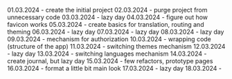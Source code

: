 01.03.2024 - create the initial project
02.03.2024 - purge project from unnecessary code
03.03.2024 - lazy day
04.03.2024 - figure out how favicon works
05.03.2024 - create basics for translation, routing and theming
06.03.2024 - lazy day
07.03.2024 - lazy day
08.03.2024 - lazy day
09.03.2024 - mechanism for authorization
10.03.2024 - wrapping code (structure of the app)
11.03.2024 - switching themes mechanism
12.03.2024 - lazy day
13.03.2024 - switching languages mechanism
14.03.2024 - create journal, but lazy day
15.03.2024 - few refactors, prototype pages
16.03.2024 - format a little bit main look
17.03.2024 - lazy day
18.03.2024 -

